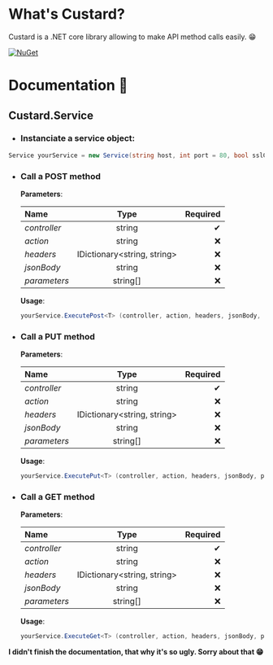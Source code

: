 # What's Custard? 
Custard is a .NET core library allowing to make API method calls easily. 😁

[![NuGet](https://img.shields.io/nuget/v/Custard.svg?style=flat)](https://www.nuget.org/packages/Custard/)

# Documentation 📄

## Custard.Service
- ### Instanciate a service object:

```C#
Service yourService = new Service(string host, int port = 80, bool sslCertificate = false); 
```

- ### Call a POST method

  **Parameters**:

  | Name      | Type     | Required     |
  | :------------- | :----------: | -----------: |
  |  *controller* | string   | ✔    |
  |  *action* | string   |  ❌   |
  |  *headers* | IDictionary<string, string>   |  ❌  |
  |  *jsonBody* | string   |   ❌  |
  |  *parameters* | string[]   |   ❌  |


  **Usage**:

  ```C#
  yourService.ExecutePost<T> (controller, action, headers, jsonBody, parameters);
  ```
- ### Call a PUT method

  **Parameters**:

  | Name      | Type     | Required     |
  | :------------- | :----------: | -----------: |
  |  *controller* | string   | ✔    |
  |  *action* | string   |  ❌   |
  |  *headers* | IDictionary<string, string>   |  ❌  |
  |  *jsonBody* | string   |   ❌  |
  |  *parameters* | string[]   |   ❌  |


  **Usage**:

  ```C#
  yourService.ExecutePut<T> (controller, action, headers, jsonBody, parameters);
  ```

- ### Call a GET method

  **Parameters**:

  | Name      | Type     | Required     |
  | :------------- | :----------: | -----------: |
  |  *controller* | string   | ✔    |
  |  *action* | string   |  ❌   |
  |  *headers* | IDictionary<string, string>   |  ❌  |
  |  *jsonBody* | string   |   ❌  |
  |  *parameters* | string[]   |   ❌  |


  **Usage**:

  ```C#
  yourService.ExecuteGet<T> (controller, action, headers, jsonBody, parameters);
  ```



**I didn't finish the documentation, that why it's so ugly. Sorry about that 😁**
